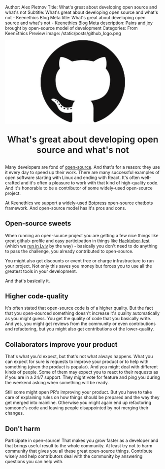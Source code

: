 Author: Alex Pletnov
Title: What's great about developing open source and what's not
Subtitle: What's great about developing open source and what's not - Keenethics Blog
Meta title: What's great about developing open source and what's not - Keenethics Blog
Meta description: Pains and joy brought by open-source model of development
Categories: From KeenEthics
Preview image: /static/posts/github_logo.png

![What's great about developing open source and what's not](/static/posts/github_logo.png)

<div>
  <h1 style="font-weight: 600; margin: 30px 0 30px 0; text-align: center;">What's great about developing open source and what's not</h1>
</div>

Many developers are fond of [open-source](/about-open-source). And that's for a reason: they use it every day to speed up their work.
There are many successful examples of open software starting with Linux and ending with React. It's often well-crafted and it's often a pleasure to work with that kind of high-quality code. And it's honorable to be a contributor of some widely-used open-source project.

At Keenethics we support a widely-used [Botpress](https://github.com/botpress/botpress) open-source chatbots framework.
And open-source model has it's pros and cons.

## Open-source sweets

When running an open-source project you are getting a few nice things like great github-profile and easy participation in things like [Hacktober-fest](https://hacktoberfest.digitalocean.com/) (which we [run in Lviv](https://www.facebook.com/events/2180407068873890/) by the way) - basically you don't need to do anything to pass the challenge, you already contributed to open-source.

You might also get discounts or event free or charge infrastructure to run your project. Not only this saves you money but forces you to use all the greatest tools in your development.

And that's basically it.

## Higher code-quality

It's often stated that open-source code is of a higher quality. But the fact that you open-sourced something doesn't increase it's quality automatically as you might guess. You get the quality of code that you basically write. And yes, you might get reviews from the community or even contributions and refactoring, but you might also get contributions of the lower-quality.

## Collaborators improve your product

That's what you'd expect, but that's not what always happens. What you can expect for sure is requests to improve your product or to help with something (given the product is popular). And you might deal with different kinds of people. Some of them may expect you to react to their requests as if you are in a 24/7 support. They might vote for feature and ping you during the weekend asking when something will be ready.

Still some might open PR's improving your product. But you have to take care of explaining rules on how things should be prepared and the way they get merged into mainline. Otherwise you might again end up refactoring someone's code and leaving people disappointed by not merging their changes.

## Don't harm

Participate in open-source! That makes you grow faster as a developer and that brings useful result to the whole community.
At least try not to harm community that gives you all these great open-source things. Contribute wisely and help contributors deal with the community by answering questions you can help with.
